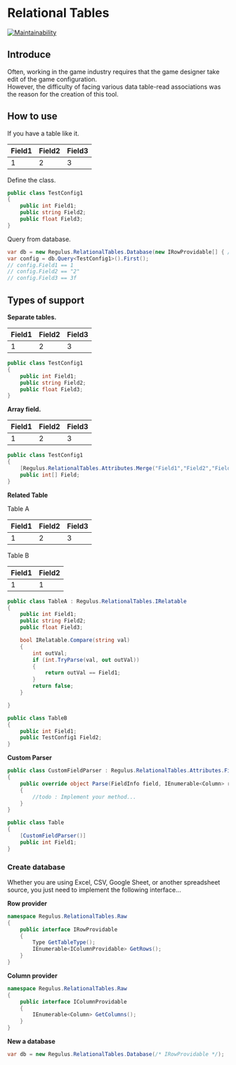 # Relational Tables
[![Maintainability](https://api.codeclimate.com/v1/badges/bdd76b4da517a29323bf/maintainability)](https://codeclimate.com/github/jiowchern/RelationalTables/maintainability)  


## Introduce
Often, working in the game industry requires that the game designer take edit of the game configuration.  
However, the difficulty of facing various data table-read associations was the reason for the creation of this tool.

## How to use
If you have a table like it.

|Field1   |Field2   |Field3   |
|-|-|-|
|1|2|3|  

Define the class.
```csharp
public class TestConfig1 
{        
    public int Field1;
    public string Field2;
    public float Field3;
}
```
Query from database.
```csharp
var db = new Regulus.RelationalTables.Database(new IRowProvidable[] { /*Data source ...*/ });
var config = db.Query<TestConfig1>().First();
// config.Field1 == 1
// config.Field2 == "2"
// config.Field3 == 3f
```

## Types of support
**Separate tables.**

|Field1   |Field2   |Field3   |
|-|-|-|
|1|2|3|  

```csharp
public class TestConfig1 
{        
    public int Field1;
    public string Field2;
    public float Field3;
}
```

**Array field.**

|Field1   |Field2   |Field3   |
|-|-|-|
|1|2|3|  

```csharp
public class TestConfig1 
{ 
    [Regulus.RelationalTables.Attributes.Merge("Field1","Field2","Field3")]       
    public int[] Field;    
}
```
**Related Table**

Table A

|Field1   |Field2   |Field3   |
|-|-|-|
|1|2|3|  

Table B

|Field1   |Field2   |
|-|-|
|1|1|

```csharp
public class TableA : Regulus.RelationalTables.IRelatable
{        
    public int Field1;
    public string Field2;
    public float Field3;

    bool IRelatable.Compare(string val)
    {
        int outVal;
        if (int.TryParse(val, out outVal))
        {
            return outVal == Field1;
        }
        return false;
    }

}

public class TableB
{        
    public int Field1;
    public TestConfig1 Field2;    
}
```
**Custom Parser**

```csharp
public class CustomFieldParser : Regulus.RelationalTables.Attributes.FieldParser
{
    public override object Parse(FieldInfo field, IEnumerable<Column> row, ITableable table)
    {
        //todo : Implement your method... 
    }
}

public class Table
{
    [CustomFieldParser()]
    public int Field1;        
}
```
### Create database
Whether you are using Excel, CSV, Google Sheet, or another spreadsheet source, you just need to implement the following interface...  


**Row provider**  
```csharp
namespace Regulus.RelationalTables.Raw
{
    public interface IRowProvidable
    {
        Type GetTableType();
        IEnumerable<IColumnProvidable> GetRows();
    }
}
```
**Column provider**
```csharp
namespace Regulus.RelationalTables.Raw
{
    public interface IColumnProvidable
    {
        IEnumerable<Column> GetColumns();
    }
}
```
**New a database**
```csharp
var db = new Regulus.RelationalTables.Database(/* IRowProvidable */);
```


